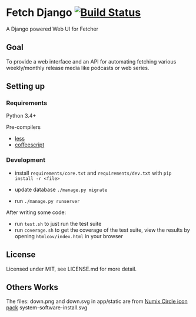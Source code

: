 # Fetch Django [![Build Status](https://travis-ci.org/zyphrus/fetch-django.svg)](https://travis-ci.org/zyphrus/fetch-django)

A Django powered Web UI for Fetcher

## Goal

To provide a web interface and an API for automating fetching various
weekly/monthly release media like podcasts or web series.

## Setting up

### Requirements

Python 3.4+

Pre-compilers

- [less](http://lesscss.org)
- [coffeescript](http://coffeescript.org)

### Development

- install `requirements/core.txt` and `requirements/dev.txt` with `pip install
  -r <file>`

- update database `./manage.py migrate`

- run `./manage.py runserver`


After writing some code:

- run `test.sh` to just run the test suite
- run `coverage.sh` to get the coverage of the test suite, view the results by
  opening `htmlcov/index.html` in your browser

## License

Licensed under MIT, see LICENSE.md for more detail.


## Others Works

The files: down.png and down.svg in app/static are from [Numix Circle
icon pack](https://github.com/numixproject/numix-icon-theme-circle) system-software-install.svg
